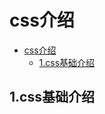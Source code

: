 # css介绍

<!-- TOC -->

- [css介绍](#css%e4%bb%8b%e7%bb%8d)
  - [1.css基础介绍](#1css%e5%9f%ba%e7%a1%80%e4%bb%8b%e7%bb%8d)

<!-- /TOC -->

## 1.css基础介绍
